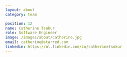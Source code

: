 ```yaml
---
layout: about
category: team

position: 12
name: Catherine Tsokur
role: Software Engineer
image: /images/about/catherine.jpg
email: catherine@starred.com
linkedin: https://nl.linkedin.com/in/catherinetsokur
---
```

